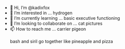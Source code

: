- 👋 Hi, I’m @kadixfox
- 👀 I’m interested in ... hydrogen
- 🌱 I’m currently learning ... basic executive functioning
- 💞️ I’m looking to collaborate on ... cat pictures
- 📫 How to reach me ... carrier pigeon\
\
bash and siril go together like pineapple and pizza
